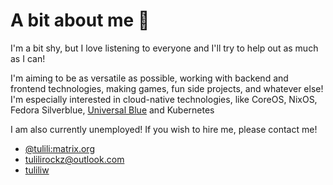 # A bit about me 🌷

I'm a bit shy, but I love listening to everyone and I'll try to help out as much as I can!

I'm aiming to be as versatile as possible, working with backend and frontend technologies, making games, fun side projects, and whatever else! I'm especially interested in cloud-native technologies, like CoreOS, NixOS, Fedora Silverblue, [Universal Blue](https://universal-blue.org/) and Kubernetes

I am also currently unemployed! If you wish to hire me, please contact me!

- [@tulili:matrix.org](app.element.io)
- [tulilirockz@outlook.com](mailto:tulilirockz@outlook.com)
- [tuliliw](discord.gg)
